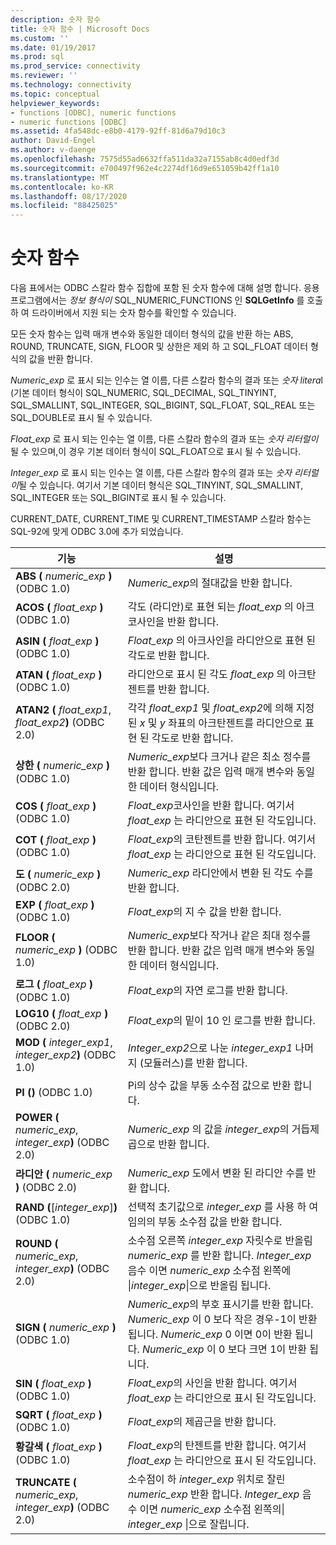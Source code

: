 ```yaml
---
description: 숫자 함수
title: 숫자 함수 | Microsoft Docs
ms.custom: ''
ms.date: 01/19/2017
ms.prod: sql
ms.prod_service: connectivity
ms.reviewer: ''
ms.technology: connectivity
ms.topic: conceptual
helpviewer_keywords:
- functions [ODBC], numeric functions
- numeric functions [ODBC]
ms.assetid: 4fa548dc-e8b0-4179-92ff-81d6a79d10c3
author: David-Engel
ms.author: v-daenge
ms.openlocfilehash: 7575d55ad6632ffa511da32a7155ab8c4d0edf3d
ms.sourcegitcommit: e700497f962e4c2274df16d9e651059b42ff1a10
ms.translationtype: MT
ms.contentlocale: ko-KR
ms.lasthandoff: 08/17/2020
ms.locfileid: "88425025"
---
```

# <a name="numeric-functions"></a>숫자 함수
다음 표에서는 ODBC 스칼라 함수 집합에 포함 된 숫자 함수에 대해 설명 합니다. 응용 프로그램에서는 *정보 형식이* SQL_NUMERIC_FUNCTIONS 인 **SQLGetInfo** 를 호출 하 여 드라이버에서 지원 되는 숫자 함수를 확인할 수 있습니다.  
  
 모든 숫자 함수는 입력 매개 변수와 동일한 데이터 형식의 값을 반환 하는 ABS, ROUND, TRUNCATE, SIGN, FLOOR 및 상한은 제외 하 고 SQL_FLOAT 데이터 형식의 값을 반환 합니다.  
  
 *Numeric_exp* 로 표시 되는 인수는 열 이름, 다른 스칼라 함수의 결과 또는 *숫자 litera*l (기본 데이터 형식이 SQL_NUMERIC, SQL_DECIMAL, SQL_TINYINT, SQL_SMALLINT, SQL_INTEGER, SQL_BIGINT, SQL_FLOAT, SQL_REAL 또는 SQL_DOUBLE로 표시 될 수 있습니다.  
  
 *Float_exp* 로 표시 되는 인수는 열 이름, 다른 스칼라 함수의 결과 또는 *숫자 리터럴이*될 수 있으며,이 경우 기본 데이터 형식이 SQL_FLOAT으로 표시 될 수 있습니다.  
  
 *Integer_exp* 로 표시 되는 인수는 열 이름, 다른 스칼라 함수의 결과 또는 *숫자 리터럴이*될 수 있습니다. 여기서 기본 데이터 형식은 SQL_TINYINT, SQL_SMALLINT, SQL_INTEGER 또는 SQL_BIGINT로 표시 될 수 있습니다.  
  
 CURRENT_DATE, CURRENT_TIME 및 CURRENT_TIMESTAMP 스칼라 함수는 SQL-92에 맞게 ODBC 3.0에 추가 되었습니다.  
  
|기능|설명|  
|--------------|-----------------|  
|**ABS (** _numeric_exp_ **)**  (ODBC 1.0)|*Numeric_exp*의 절대값을 반환 합니다.|  
|**ACOS (** _float_exp_ **)**  (ODBC 1.0)|각도 (라디안)로 표현 되는 *float_exp* 의 아크코사인을 반환 합니다.|  
|**ASIN (** _float_exp_ **)**  (ODBC 1.0)|*Float_exp* 의 아크사인을 라디안으로 표현 된 각도로 반환 합니다.|  
|**ATAN (** _float_exp_ **)**  (ODBC 1.0)|라디안으로 표시 된 각도 *float_exp* 의 아크탄젠트를 반환 합니다.|  
|**ATAN2 (** _float_exp1_, _float_exp2_**)**  (ODBC 2.0)|각각 *float_exp1* 및 *float_exp2*에 의해 지정 된 *x* 및 *y* 좌표의 아크탄젠트를 라디안으로 표현 된 각도로 반환 합니다.|  
|**상한 (** _numeric_exp_ **)**  (ODBC 1.0)|*Numeric_exp*보다 크거나 같은 최소 정수를 반환 합니다. 반환 값은 입력 매개 변수와 동일한 데이터 형식입니다.|  
|**COS (** _float_exp_ **)**  (ODBC 1.0)|*Float_exp*코사인을 반환 합니다. 여기서 *float_exp* 는 라디안으로 표현 된 각도입니다.|  
|**COT (** _float_exp_ **)**  (ODBC 1.0)|*Float_exp*의 코탄젠트를 반환 합니다. 여기서 *float_exp* 는 라디안으로 표현 된 각도입니다.|  
|**도 (** _numeric_exp_ **)**  (ODBC 2.0)|*Numeric_exp* 라디안에서 변환 된 각도 수를 반환 합니다.|  
|**EXP (** _float_exp_ **)**  (ODBC 1.0)|*Float_exp*의 지 수 값을 반환 합니다.|  
|**FLOOR (** _numeric_exp_ **)**  (ODBC 1.0)|*Numeric_exp*보다 작거나 같은 최대 정수를 반환 합니다. 반환 값은 입력 매개 변수와 동일한 데이터 형식입니다.|  
|**로그 (** _float_exp_ **)**  (ODBC 1.0)|*Float_exp*의 자연 로그를 반환 합니다.|  
|**LOG10 (** _float_exp_ **)**  (ODBC 2.0)|*Float_exp*의 밑이 10 인 로그를 반환 합니다.|  
|**MOD (** _integer_exp1_, _integer_exp2_**)**  (ODBC 1.0)|*Integer_exp2*으로 나눈 *integer_exp1* 나머지 (모듈러스)를 반환 합니다.|  
|**PI ()**  (ODBC 1.0)|Pi의 상수 값을 부동 소수점 값으로 반환 합니다.|  
|**POWER (** _numeric_exp_, _integer_exp_**)**  (ODBC 2.0)|*Numeric_exp* 의 값을 *integer_exp*의 거듭제곱으로 반환 합니다.|  
|**라디안 (** _numeric_exp_ **)**  (ODBC 2.0)|*Numeric_exp* 도에서 변환 된 라디안 수를 반환 합니다.|  
|**RAND (**[*integer_exp*]**)**  (ODBC 1.0)|선택적 초기값으로 *integer_exp* 를 사용 하 여 임의의 부동 소수점 값을 반환 합니다.|  
|**ROUND (** _numeric_exp_, _integer_exp_**)**  (ODBC 2.0)|소수점 오른쪽 *integer_exp* 자릿수로 반올림 *numeric_exp* 를 반환 합니다. *Integer_exp* 음수 이면 *numeric_exp* 소수점 왼쪽에 &#124;*integer_exp*&#124;으로 반올림 됩니다.|  
|**SIGN (** _numeric_exp_ **)**  (ODBC 1.0)|*Numeric_exp*의 부호 표시기를 반환 합니다. *Numeric_exp* 이 0 보다 작은 경우-1이 반환 됩니다. *Numeric_exp* 0 이면 0이 반환 됩니다. *Numeric_exp* 이 0 보다 크면 1이 반환 됩니다.|  
|**SIN (** _float_exp_ **)**  (ODBC 1.0)|*Float_exp*의 사인을 반환 합니다. 여기서 *float_exp* 는 라디안으로 표시 된 각도입니다.|  
|**SQRT (** _float_exp_ **)**  (ODBC 1.0)|*Float_exp*의 제곱근을 반환 합니다.|  
|**황갈색 (** _float_exp_ **)**  (ODBC 1.0)|*Float_exp*의 탄젠트를 반환 합니다. 여기서 *float_exp* 는 라디안으로 표시 된 각도입니다.|  
|**TRUNCATE (** _numeric_exp_, _integer_exp_**)**  (ODBC 2.0)|소수점이 하 *integer_exp* 위치로 잘린 *numeric_exp* 반환 합니다. *Integer_exp* 음수 이면 *numeric_exp* 소수점 왼쪽의&#124; *integer_exp* &#124;으로 잘립니다.|
